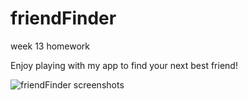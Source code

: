 # friendFinder
week 13 homework

Enjoy playing with my app to find your next best friend!

![friendFinder screenshots](friendfinder/images/friendFinder.png) 
